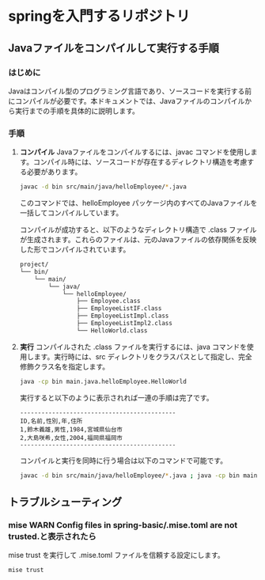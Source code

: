 # springを入門するリポジトリ

## Javaファイルをコンパイルして実行する手順

### はじめに
Javaはコンパイル型のプログラミング言語であり、ソースコードを実行する前にコンパイルが必要です。本ドキュメントでは、Javaファイルのコンパイルから実行までの手順を具体的に説明します。


### 手順
1. **コンパイル**
Javaファイルをコンパイルするには、javac コマンドを使用します。コンパイル時には、ソースコードが存在するディレクトリ構造を考慮する必要があります。
    ```bash
    javac -d bin src/main/java/helloEmployee/*.java
    ```
    このコマンドでは、helloEmployee パッケージ内のすべてのJavaファイルを一括してコンパイルしています。

    コンパイルが成功すると、以下のようなディレクトリ構造で .class ファイルが生成されます。これらのファイルは、元のJavaファイルの依存関係を反映した形でコンパイルされています。
    ```markdown
    project/
    └── bin/
        └── main/
            └── java/
                └── helloEmployee/
                    ├── Employee.class
                    ├── EmployeeListIF.class
                    ├── EmployeeListImpl.class
                    ├── EmployeeListImpl2.class
                    └── HelloWorld.class
    ```

2. **実行**
コンパイルされた .class ファイルを実行するには、java コマンドを使用します。実行時には、src ディレクトリをクラスパスとして指定し、完全修飾クラス名を指定します。
    ```bash
    java -cp bin main.java.helloEmployee.HelloWorld
    ```
    実行すると以下のように表示されれば一連の手順は完了です。
    ```shell
    --------------------------------------------
    ID,名前,性別,年,住所
    1,鈴木義雄,男性,1984,宮城県仙台市
    2,大島咲希,女性,2004,福岡県福岡市
    --------------------------------------------
    ```

    コンパイルと実行を同時に行う場合は以下のコマンドで可能です。
    ```bash
    javac -d bin src/main/java/helloEmployee/*.java ; java -cp bin main.java.helloEmployee.HelloWorld
    ```

## トラブルシューティング
### mise WARN  Config files in spring-basic/.mise.toml are not trusted.と表示されたら
mise trust を実行して .mise.toml ファイルを信頼する設定にします。
```bash
mise trust
```
